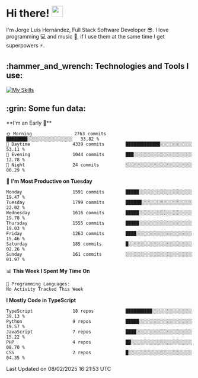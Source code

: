 <h1 align="left">
 <abc>
  <br>Hi there! <img src="https://user-images.githubusercontent.com/42378118/110234147-e3259600-7f4e-11eb-95be-0c4047144dea.gif" width="30"><br>
 </abc>
</h1>

I'm Jorge Luis Hernández, Full Stack Software Developer :sunglasses:. I love programming :computer: and music :musical_score:, if I use them at the same time I get superpowers :zap:. 


<h2 align="left">:hammer_and_wrench: Technologies and Tools I use:</h2>

[![My Skills](https://skillicons.dev/icons?i=js,ts,html,css,py,vue,react,next,nest,postgres,mysql)](https://skillicons.dev)

<h2 align="left">:grin: Some fun data:</h2>
<!--START_SECTION:waka-->
**I'm an Early 🐤** 

```text
🌞 Morning                2763 commits        ████████░░░░░░░░░░░░░░░░░   33.82 % 
🌆 Daytime                4339 commits        █████████████░░░░░░░░░░░░   53.11 % 
🌃 Evening                1044 commits        ███░░░░░░░░░░░░░░░░░░░░░░   12.78 % 
🌙 Night                  24 commits          ░░░░░░░░░░░░░░░░░░░░░░░░░   00.29 % 
```
📅 **I'm Most Productive on Tuesday** 

```text
Monday                   1591 commits        █████░░░░░░░░░░░░░░░░░░░░   19.47 % 
Tuesday                  1799 commits        ██████░░░░░░░░░░░░░░░░░░░   22.02 % 
Wednesday                1616 commits        █████░░░░░░░░░░░░░░░░░░░░   19.78 % 
Thursday                 1555 commits        █████░░░░░░░░░░░░░░░░░░░░   19.03 % 
Friday                   1263 commits        ████░░░░░░░░░░░░░░░░░░░░░   15.46 % 
Saturday                 185 commits         █░░░░░░░░░░░░░░░░░░░░░░░░   02.26 % 
Sunday                   161 commits         ░░░░░░░░░░░░░░░░░░░░░░░░░   01.97 % 
```


📊 **This Week I Spent My Time On** 

```text
💬 Programming Languages: 
No Activity Tracked This Week
```

**I Mostly Code in TypeScript** 

```text
TypeScript               18 repos            ██████████░░░░░░░░░░░░░░░   39.13 % 
Python                   9 repos             █████░░░░░░░░░░░░░░░░░░░░   19.57 % 
JavaScript               7 repos             ████░░░░░░░░░░░░░░░░░░░░░   15.22 % 
PHP                      4 repos             ██░░░░░░░░░░░░░░░░░░░░░░░   08.70 % 
CSS                      2 repos             █░░░░░░░░░░░░░░░░░░░░░░░░   04.35 % 
```




 Last Updated on 08/02/2025 16:21:53 UTC
<!--END_SECTION:waka-->

